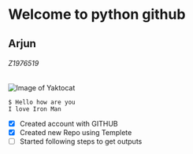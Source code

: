 # Welcome to python github  
## Arjun  
###### Z1976519

![Image of Yaktocat](https://static.wikia.nocookie.net/marvelcinematicuniverse/images/3/35/IronMan-EndgameProfile.jpg/revision/latest/scale-to-width-down/699?cb=20190423175213)

```
$ Hello how are you
I love Iron Man
```

- [x] Created account with GITHUB
- [x] Created new Repo using Templete
- [ ] Started following steps to get outputs
